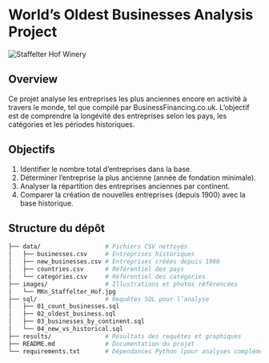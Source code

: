 # World’s Oldest Businesses Analysis Project

![Staffelter Hof Winery](images/MKn_Staffelter_Hof.jpg)

## Overview
Ce projet analyse les entreprises les plus anciennes encore en activité à travers le monde, tel que compilé par BusinessFinancing.co.uk. L’objectif est de comprendre la longévité des entreprises selon les pays, les catégories et les périodes historiques.

## Objectifs
1. Identifier le nombre total d’entreprises dans la base.  
2. Déterminer l’entreprise la plus ancienne (année de fondation minimale).  
3. Analyser la répartition des entreprises anciennes par continent.  
4. Comparer la création de nouvelles entreprises (depuis 1900) avec la base historique.

## Structure du dépôt
```bash
├── data/                  # Fichiers CSV nettoyés
│   ├── businesses.csv     # Entreprises historiques
│   ├── new_businesses.csv # Entreprises créées depuis 1900
│   ├── countries.csv      # Référentiel des pays
│   └── categories.csv     # Référentiel des catégories
├── images/                # Illustrations et photos référencées
│   └── MKn_Staffelter_Hof.jpg
├── sql/                   # Requêtes SQL pour l’analyse
│   ├── 01_count_businesses.sql
│   ├── 02_oldest_business.sql
│   ├── 03_businesses_by_continent.sql
│   └── 04_new_vs_historical.sql
├── results/               # Résultats des requêtes et graphiques
├── README.md              # Documentation du projet
└── requirements.txt       # Dépendances Python (pour analyses complémentaires)
